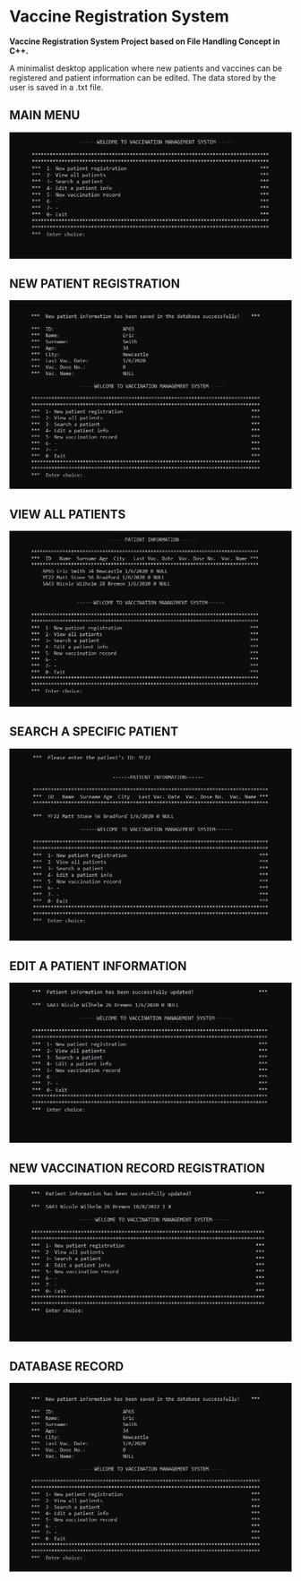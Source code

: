 # Vaccine Registration System
**Vaccine Registration System Project based on File Handling Concept in C++.**

A minimalist desktop application where new patients and vaccines can be registered and patient information can be edited. The data stored by the user is saved in a .txt file.


## MAIN MENU
![](https://github.com/ecetinturk/vaccine-registration-system/blob/main/sampleImages/1.JPG?raw=true)


## NEW PATIENT REGISTRATION
![](https://github.com/ecetinturk/vaccine-registration-system/blob/main/sampleImages/2.JPG?raw=true)


## VIEW ALL PATIENTS
![](https://github.com/ecetinturk/vaccine-registration-system/blob/main/sampleImages/3.JPG?raw=true)


## SEARCH A SPECIFIC PATIENT
![](https://github.com/ecetinturk/vaccine-registration-system/blob/main/sampleImages/4.JPG?raw=true)


## EDIT A PATIENT INFORMATION
![](https://github.com/ecetinturk/vaccine-registration-system/blob/main/sampleImages/5.JPG?raw=true)


## NEW VACCINATION RECORD REGISTRATION
![](https://github.com/ecetinturk/vaccine-registration-system/blob/main/sampleImages/6.JPG?raw=true)


## DATABASE RECORD
![](https://github.com/ecetinturk/vaccine-registration-system/blob/main/sampleImages/2.JPG?raw=true)
